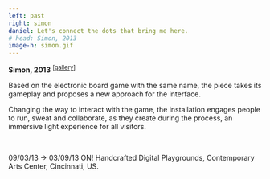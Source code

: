 ```yaml
---
left: past
right: simon
daniel: Let's connect the dots that bring me here.
# head: Simon, 2013
image-h: simon.gif
---
```

**Simon, 2013** <sup>[<a href="https://www.flickr.com/photos/danielarmengolaltayo/sets/72157696451678665">gallery</a>]</sup>

Based on the electronic board game with the same name, the piece takes its gameplay and proposes a new approach for the interface.

Changing the way to interact with the game, the installation engages people to run, sweat and collaborate, as they create during the process, an immersive light experience for all visitors.

<br>

09/03/13 → 03/09/13 ON! Handcrafted Digital Playgrounds, Contemporary Arts Center, Cincinnati, US.